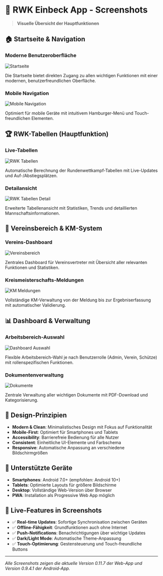 # 📸 RWK Einbeck App - Screenshots

> **Visuelle Übersicht der Hauptfunktionen**

## 🏠 Startseite & Navigation

### Moderne Benutzeroberfläche
![Startseite](../screenshots-play-store/01_Startseite.png)

Die Startseite bietet direkten Zugang zu allen wichtigen Funktionen mit einer modernen, benutzerfreundlichen Oberfläche.

### Mobile Navigation
![Mobile Navigation](../screenshots-play-store/03_Mobile-Navigation.png)

Optimiert für mobile Geräte mit intuitivem Hamburger-Menü und Touch-freundlichen Elementen.

## 🏆 RWK-Tabellen (Hauptfunktion)

### Live-Tabellen
![RWK Tabellen](../screenshots-play-store/02_RWK-Tabellen.png)

Automatische Berechnung der Rundenwettkampf-Tabellen mit Live-Updates und Auf-/Abstiegsplätzen.

### Detailansicht
![RWK Tabellen Detail](../screenshots-play-store/08_RWK-Tabellen-Detail.png)

Erweiterte Tabellenansicht mit Statistiken, Trends und detaillierten Mannschaftsinformationen.

## 🎯 Vereinsbereich & KM-System

### Vereins-Dashboard
![Vereinsbereich](../screenshots-play-store/04_Vereinsbereich.png)

Zentrales Dashboard für Vereinsvertreter mit Übersicht aller relevanten Funktionen und Statistiken.

### Kreismeisterschafts-Meldungen
![KM Meldungen](../screenshots-play-store/05_KM-Meldungen.png)

Vollständige KM-Verwaltung von der Meldung bis zur Ergebniserfassung mit automatischer Validierung.

## 📊 Dashboard & Verwaltung

### Arbeitsbereich-Auswahl
![Dashboard Auswahl](../screenshots-play-store/07_Dashboard-Auswahl.png)

Flexible Arbeitsbereich-Wahl je nach Benutzerrolle (Admin, Verein, Schütze) mit rollenspezifischen Funktionen.

### Dokumentenverwaltung
![Dokumente](../screenshots-play-store/06_Dokumente.png)

Zentrale Verwaltung aller wichtigen Dokumente mit PDF-Download und Kategorisierung.

## 🎨 Design-Prinzipien

- **Modern & Clean**: Minimalistisches Design mit Fokus auf Funktionalität
- **Mobile-First**: Optimiert für Smartphones und Tablets
- **Accessibility**: Barrierefreie Bedienung für alle Nutzer
- **Consistent**: Einheitliche UI-Elemente und Farbschema
- **Responsive**: Automatische Anpassung an verschiedene Bildschirmgrößen

## 📱 Unterstützte Geräte

- **Smartphones**: Android 7.0+ (empfohlen: Android 10+)
- **Tablets**: Optimierte Layouts für größere Bildschirme
- **Desktop**: Vollständige Web-Version über Browser
- **PWA**: Installation als Progressive Web App möglich

## 🔄 Live-Features in Screenshots

- ✅ **Real-time Updates**: Sofortige Synchronisation zwischen Geräten
- ✅ **Offline-Fähigkeit**: Grundfunktionen auch ohne Internet
- ✅ **Push-Notifications**: Benachrichtigungen über wichtige Updates
- ✅ **Dark/Light Mode**: Automatische Theme-Anpassung
- ✅ **Touch-Optimierung**: Gestensteuerung und Touch-freundliche Buttons

---

*Alle Screenshots zeigen die aktuelle Version 0.11.7 der Web-App und Version 0.9.4.1 der Android-App.*